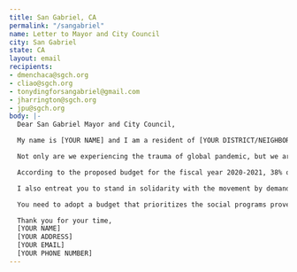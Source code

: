 ```yaml
---
title: San Gabriel, CA
permalink: "/sangabriel"
name: Letter to Mayor and City Council
city: San Gabriel
state: CA
layout: email
recipients:
- dmenchaca@sgch.org
- cliao@sgch.org
- tonydingforsangabriel@gmail.com
- jharrington@sgch.org
- jpu@sgch.org
body: |-
  Dear San Gabriel Mayor and City Council,

  My name is [YOUR NAME] and I am a resident of [YOUR DISTRICT/NEIGHBORHOOD]. I am writing to demand that the San Gabriel City Council adopt a budget that prioritizes community wellbeing and redirects funding away from the police.

  Not only are we experiencing the trauma of global pandemic, but we are also in the midst of widespread upheaval over the systemic violence embodied by American police departments’ well-documented history of murdering Black people. Empty gestures and suggestions of “reform” are unacceptable. I am demanding that the San Gabriel City Council stand with the People. I am demanding that you root out systemic and institutional racism by defunding the police and prioritizing and reallocating much-needed funds (especially due to the effects of COVID-19) towards social programs and resources that support housing, jobs, education, health care, child care, and other critical community needs.

  According to the proposed budget for the fiscal year 2020-2021, 38% of the General Fund ($41,196,514) is allocated to the SGPD. Meanwhile, Community Development and Community Services only compromise 7% and 3% of the General Fund respectively. It concerns me that funds towards the SGPD are disproportionate to the funds towards Comunity Development and Community Services. I am demanding you to completely revise the budget for the 2020-2021 fiscal year to fund care, not cops.

  I also entreat you to stand in solidarity with the movement by demanding change from the LAPD. As neighbors, we are duty-bound to hold each other accountable. I join the calls of those across the country to meaningfully defund the police. The people are demanding a budget that supports community wellbeing, rather than empowering the police forces that tear them apart.

  You need to adopt a budget that prioritizes the social programs proven to promote safety and equity much more effectively than policing. You need to steadfastly pressure your peers on the City Council of Los Angeles to do the same. Public opinion is with me.

  Thank you for your time,
  [YOUR NAME]
  [YOUR ADDRESS]
  [YOUR EMAIL]
  [YOUR PHONE NUMBER]
---
```


